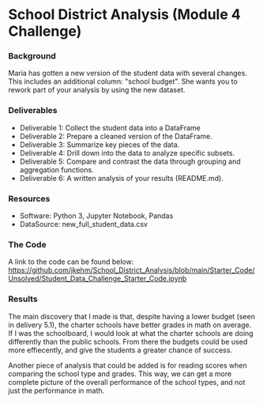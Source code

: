 # School District Analysis (Module 4 Challenge)

### Background
Maria has gotten a new version of the student data with several changes. This includes an additional column: "school budget". She wants you to rework part of your analysis by using the new dataset.
### Deliverables
* Deliverable 1: Collect the student data into a DataFrame
* Deliverable 2: Prepare a cleaned version of the DataFrame.
* Deliverable 3: Summarize key pieces of the data.
* Deliverable 4: Drill down into the data to analyze specific subsets.
* Deliverable 5: Compare and contrast the data through grouping and aggregation functions.
* Deliverable 6: A written analysis of your results (README.md).

### Resources
* Software: Python 3, Jupyter Notebook, Pandas
* DataSource: new_full_student_data.csv 

### The Code
A link to the code can be found below:
https://github.com/jkehm/School_District_Analysis/blob/main/Starter_Code/Unsolved/Student_Data_Challenge_Starter_Code.ipynb

### Results
The main discovery that I made is that, despite having a lower budget (seen in delivery 5.1), the charter schools have better grades in math on average. If I was the schoolboard, I would look at what the charter schools are doing differently than the public schools. From there the budgets could be used more effiecently, and give the students a greater chance of success. 

Another piece of analysis that could be added is for reading scores when comparing the school type and grades. This way, we can get a more complete picture of the overall performance of the school types, and not just the performance in math. 
